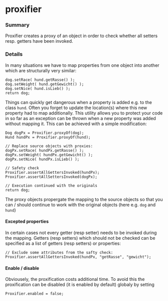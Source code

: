 # proxifier
### Summary
Proxifier creates a proxy of an object in order to check whether all setters resp. getters have been invoked.

### Details
In many situations we have to map properties from one object into another which are structurally very similar:

    dog.setRace( hund.getRasse() );
    dog.setWeight( hund.getGewicht() );
    dog.setNice( hund.isLieb() );
    return dog;
    
Things can quickly get dangerous when a property is added e.g. to the class <code>hund</code>. 
Often you forget to update the location(s) where this new property had to map additionally.
This utility allows you to protect your code in so far as 
an exception can be thrown when a new property was added without mapping it. This can
be achieved with a simple modification:

    Dog dogPx = Proxifier.proxyOf(dog);
    Hund hundPx = Proxifier.proxyOf(hund);

    // Replace source objects with proxies:
    dogPx.setRace( hundPx.getRasse() );
    dogPx.setWeight( hundPx.getGewicht() );
    dogPx.setNice( hundPx.isLieb() );
    
    // Safety check
    Proxifier.assertAllGettersInvoked(hundPx);
    Proxifier.assertAllSettersInvoked(dogPx);
    
    // Execution continued with the originals
    return dog;
    
The proxy objects propergate the mapping to the source objects so that you can / should 
continue to work with the original objects (here e.g. <code>dog</code> and <code>hund</code>)

#### Excepted properties
In certain cases not every getter (resp setter) needs to be invoked during the mapping.
Getters (resp setters) which should not be checked can be specified as a list of getters (resp setters) or properties:
     
    // Exclude some attributes from the safty check: 
    Proxifier.assertAllGettersInvoked(hundPx, "getRasse", "gewicht");

#### Enable / disable
Obviousely, the proxification costs additional time. To avoid this the proxification 
can be disabled (it is enabled by default) globaly by setting

    Proxifier.enabled = false;     